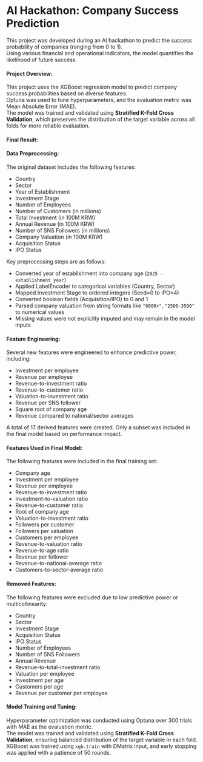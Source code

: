 # AI Hackathon: Company Success Prediction

This project was developed during an AI hackathon to predict the success probability of companies (ranging from 0 to 1).  
Using various financial and operational indicators, the model quantifies the likelihood of future success.

#### Project Overview:
This project uses the XGBoost regression model to predict company success probabilities based on diverse features.  
Optuna was used to tune hyperparameters, and the evaluation metric was Mean Absolute Error (MAE).  
The model was trained and validated using **Stratified K-Fold Cross Validation**, which preserves the distribution of the target variable across all folds for more reliable evaluation.

#### Final Result:


#### Data Preprocessing:
The original dataset includes the following features:
- Country  
- Sector  
- Year of Establishment  
- Investment Stage  
- Number of Employees  
- Number of Customers (in millions)  
- Total Investment (in 100M KRW)  
- Annual Revenue (in 100M KRW)  
- Number of SNS Followers (in millions)  
- Company Valuation (in 100M KRW)  
- Acquisition Status  
- IPO Status  

Key preprocessing steps are as follows:
- Converted year of establishment into company age (`2025 - establishment year`)  
- Applied LabelEncoder to categorical variables (Country, Sector)  
- Mapped Investment Stage to ordered integers (Seed=0 to IPO=4)  
- Converted boolean fields (Acquisition/IPO) to 0 and 1  
- Parsed company valuation from string formats like `"6000+"`, `"2500-3500"` to numerical values  
- Missing values were not explicitly imputed and may remain in the model inputs

#### Feature Engineering:
Several new features were engineered to enhance predictive power, including:
- Investment per employee  
- Revenue per employee  
- Revenue-to-investment ratio  
- Revenue-to-customer ratio  
- Valuation-to-investment ratio  
- Revenue per SNS follower  
- Square root of company age  
- Revenue compared to national/sector averages  

A total of 17 derived features were created. Only a subset was included in the final model based on performance impact.

#### Features Used in Final Model:
The following features were included in the final training set:
- Company age  
- Investment per employee  
- Revenue per employee  
- Revenue-to-investment ratio  
- Investment-to-valuation ratio  
- Revenue-to-customer ratio  
- Root of company age  
- Valuation-to-investment ratio  
- Followers per customer  
- Followers per valuation  
- Customers per employee  
- Revenue-to-valuation ratio  
- Revenue-to-age ratio  
- Revenue per follower  
- Revenue-to-national-average ratio  
- Customers-to-sector-average ratio

#### Removed Features:
The following features were excluded due to low predictive power or multicollinearity:
- Country  
- Sector  
- Investment Stage  
- Acquisition Status  
- IPO Status  
- Number of Employees  
- Number of SNS Followers  
- Annual Revenue  
- Revenue-to-total-investment ratio  
- Valuation per employee  
- Investment per age  
- Customers per age  
- Revenue per customer per employee

#### Model Training and Tuning:
Hyperparameter optimization was conducted using Optuna over 300 trials with MAE as the evaluation metric.  
The model was trained and validated using **Stratified K-Fold Cross Validation**, ensuring balanced distribution of the target variable in each fold.  
XGBoost was trained using `xgb.train` with DMatrix input, and early stopping was applied with a patience of 50 rounds.
